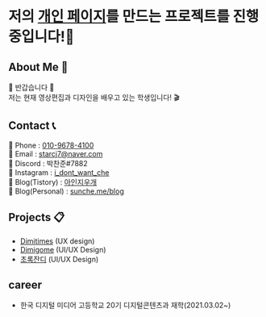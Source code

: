 # 저의 <a href="https://sunche.me/">개인 페이지</a>를 만드는 프로젝트를 진행중입니다!💪

## About Me 🔎  

🙌 반갑습니다 🙌<br>
저는 현재 영상편집과 디자인을 배우고 있는 학생입니다! 🎬

## Contact 📞

📱 Phone : <a href=tel>010-9678-4100<a><br>
📩 Email : <a href="mailto">starcj7@naver.com</a><br>
🔦 Discord : 박찬준#7882<br>
👀 Instagram : <a href="https://www.instagram.com/i_dont_want_che/">i_dont_want_che</a><br>
📕 Blog(Tistory) : <a href="https://aineraser.tistory.com/">아인지우개<a><br>
📙 Blog(Personal) : <a href="https://sunche.me/blog">sunche.me/blog<a>
  
## Projects 📋

<ul>
<li><a href="https://dimitimes.github.io">Dimitimes</a> (UX design)</li>
<li><a href="https://dimigo.me">Dimigome</a> (UI/UX Design)</li>
<li><a href="https://apps.apple.com/kr/app/%EC%B4%88%EB%A1%9D%EC%9E%94%EB%94%94/id1602956399" target="blank">초록잔디</a> (UI/UX Design)</li>
</ul>
  
## career 
  
<ul>
<li>한국 디지털 미디어 고등학교 20기 디지털콘텐츠과 재학(2021.03.02~)</li>
<ul>
